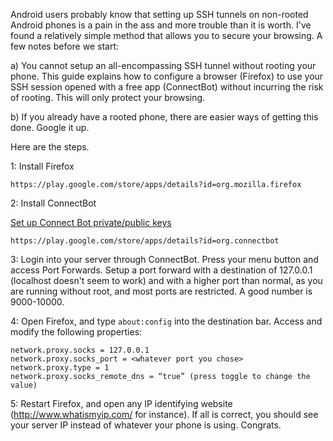 Android users probably know that setting up SSH tunnels on non-rooted Android phones is a pain in the ass and more trouble than it is worth. I've found a relatively simple method that allows you to secure your browsing. A few notes before we start:

a) You cannot setup an all-encompassing SSH tunnel without rooting your phone. This guide explains how to configure a browser (Firefox) to use your SSH session opened with a free app (ConnectBot) without incurring the risk of rooting. This will only protect your browsing.

b) If you already have a rooted phone, there are easier ways of getting this done. Google it up.

Here are the steps.

1: Install Firefox 

~~~
https://play.google.com/store/apps/details?id=org.mozilla.firefox
~~~

2: Install ConnectBot 

[Set up Connect Bot private/public keys](http://michaelchelen.net/articles/android-connectbot-ssh-key-auth-howto.html)

~~~
https://play.google.com/store/apps/details?id=org.connectbot
~~~

3: Login into your server through ConnectBot. Press your menu button and access Port Forwards. Setup a port forward with a destination of 127.0.0.1 (localhost doesn't seem to work) and with a higher port than normal, as you are running without root, and most ports are restricted. A good number is 9000-10000.

4: Open Firefox, and type `about:config` into the destination bar. Access and modify the following properties:

~~~
network.proxy.socks = 127.0.0.1
network.proxy.socks_port = <whatever port you chose>
network.proxy.type = 1
network.proxy.socks_remote_dns = “true” (press toggle to change the value)
~~~

5: Restart Firefox, and open any IP identifying website (http://www.whatismyip.com/ for instance). If all is correct, you should see your server IP instead of whatever your phone is using. Congrats.

